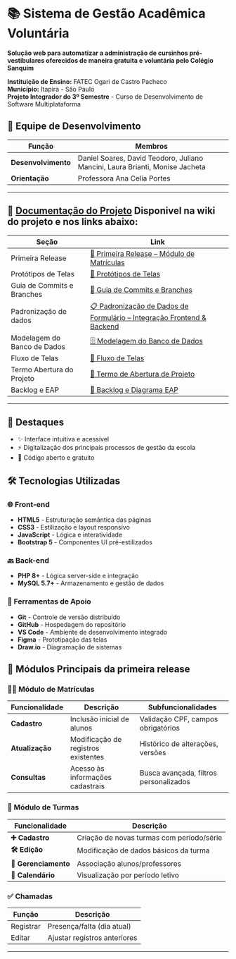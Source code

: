 # 📚 Sistema de Gestão Acadêmica Voluntária

**Solução web para automatizar a administração de cursinhos pré-vestibulares oferecidos de maneira gratuita e voluntária pelo Colégio Sanquim**

**Instituição de Ensino:** FATEC Ogari de Castro Pacheco  
**Município:** Itapira - São Paulo  
**Projeto Integrador do 3º Semestre** - Curso de Desenvolvimento de Software Multiplataforma

## 👥 Equipe de Desenvolvimento

| Função          | Membros                              |
|-----------------|--------------------------------------|
| **Desenvolvimento** | Daniel Soares, David Teodoro, Juliano Mancini, Laura Brianti, Monise Jacheta |
| **Orientação**  | Professora Ana Celia Portes              |

---
## 📄 [Documentação do Projeto](https://github.com/Juuliano-mancin/ProjetoIntegradorTerceiroSemestre/wiki/%F0%9F%8F%AB-Projeto-Integrador-3%C2%BA-Semestre) Disponivel na wiki do projeto e nos links abaixo:

| Seção                        | Link                                                                                                                                         |
|-----------------------------|----------------------------------------------------------------------------------------------------------------------------------------------|
| Primeira Release            | [🚀 Primeira Release – Módulo de Matrículas](https://github.com/Juuliano-mancin/ProjetoIntegradorTerceiroSemestre/wiki/%F0%9F%9A%80-Primeira-Release-%E2%80%90-Modulo-de-Matr%C3%ADculas) |
| Protótipos de Telas         | [🎨 Protótipos de Telas](https://github.com/Juuliano-mancin/ProjetoIntegradorTerceiroSemestre/wiki/%F0%9F%8E%A8-Prot%C3%B3tipos-de-Telas)           |
| Guia de Commits e Branches  | [📘 Guia de Commits e Branches](https://github.com/Juuliano-mancin/ProjetoIntegradorTerceiroSemestre/wiki/%F0%9F%93%98-Guia-de-Commits-e-Branches) |
| Padronização de dados       | [📋 Padronização de Dados de Formulário – Integração Frontend & Backend](https://github.com/Juuliano-mancin/ProjetoIntegradorTerceiroSemestre/wiki/%F0%9F%93%8B-Padroniza%C3%A7%C3%A3o-de-Dados-de-Formul%C3%A1rio-%E2%80%93-Integra%C3%A7%C3%A3o-Frontend-&-Backend) |
| Modelagem do Banco de Dados | [🗄️ Modelagem do Banco de Dados](https://github.com/Juuliano-mancin/ProjetoIntegradorTerceiroSemestre/wiki/%F0%9F%97%84%EF%B8%8F-Modelagem-do-Banco-de-Dados) |
| Fluxo de Telas              | [📄 Fluxo de Telas](https://github.com/Juuliano-mancin/ProjetoIntegradorTerceiroSemestre/wiki/%F0%9F%93%84-Fluxo-de-Telas)                         |
| Termo Abertura do Projeto   | [📄 Termo de Abertura de Projeto](https://github.com/Juuliano-mancin/ProjetoIntegradorTerceiroSemestre/wiki/%F0%9F%93%84-Termo-de-Abertura-de-Projeto) |
| Backlog e EAP               | [📄 Backlog e Diagrama EAP](https://github.com/Juuliano-mancin/ProjetoIntegradorTerceiroSemestre/wiki/%F0%9F%93%84-Backlog-e-Diagrama-EAP)         |

---

## 🌟 Destaques  
- ✨ Interface intuitiva e acessível
- ⚡ Digitalização dos principais processos de gestão da escola  
- 💙 Código aberto e gratuito

## 🛠 Tecnologias Utilizadas  

### 🌐 Front-end  
- **HTML5** - Estruturação semântica das páginas  
- **CSS3** - Estilização e layout responsivo  
- **JavaScript** - Lógica e interatividade  
- **Bootstrap 5** - Componentes UI pré-estilizados  

### 🔙 Back-end  
- **PHP 8+** - Lógica server-side e integração  
- **MySQL 5.7+** - Armazenamento e gestão de dados  

### 🔧 Ferramentas de Apoio  
- **Git** - Controle de versão distribuído  
- **GitHub** - Hospedagem do repositório  
- **VS Code** - Ambiente de desenvolvimento integrado  
- **Figma** - Prototipação das telas  
- **Draw.io** - Diagramação de sistemas  

## 🧩 Módulos Principais da primeira release

### 👨‍🎓 Módulo de Matrículas

| Funcionalidade       | Descrição                                 | Subfuncionalidades                          |
|----------------------|-------------------------------------------|---------------------------------------------|
| **Cadastro**         | Inclusão inicial de alunos                | Validação CPF, campos obrigatórios          |
| **Atualização**      | Modificação de registros existentes       | Histórico de alterações, versões            |
| **Consultas**        | Acesso às informações cadastrais          | Busca avançada, filtros personalizados      |

### 🏫 Módulo de Turmas  

| Funcionalidade       | Descrição                                  |
|----------------------|-------------------------------------------|
| **➕ Cadastro**       | Criação de novas turmas com período/série |
| **🛠 Edição**         | Modificação de dados básicos da turma     |
| **👥 Gerenciamento**  | Associação alunos/professores             |
| **📅 Calendário**     | Visualização por período letivo           |

### ✅ Chamadas

| Função       | Descrição                     |
|--------------|-------------------------------|
| Registrar    | Presença/falta (dia atual)    |
| Editar       | Ajustar registros anteriores  |

---
